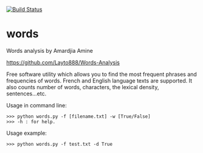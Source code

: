 [![Build Status](https://travis-ci.org/Layto888/Words-Analysis.svg?branch=master)](https://travis-ci.org/Layto888/Words-Analysis/)
# words
Words analysis by Amardjia Amine

https://github.com/Layto888/Words-Analysis

Free software utility which allows you to find the most frequent phrases
and frequencies of words. French and English language texts are supported.
It also counts number of words, characters, the lexical density,
sentences...etc.

Usage in command line:
```dos
>>> python words.py -f [filename.txt] -w [True/False]
>>> -h : for help.
```
Usage example:
```dos
>>> python words.py -f test.txt -d True
```
